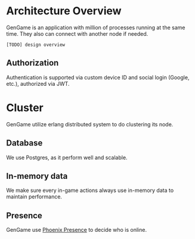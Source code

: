 # Architecture Overview

GenGame is an application with million of processes running at the same time. They also can connect with another node if needed.

```
[TODO] design overview
```

## Authorization

Authentication is supported via custom device ID and social login (Google, etc.), authorized via JWT.

# Cluster

GenGame utilize erlang distributed system to do clustering its node.

## Database

We use Postgres, as it perform well and scalable.

## In-memory data

We make sure every in-game actions always use in-memory data to maintain performance.

## Presence

GenGame use [Phoenix Presence](https://hexdocs.pm/phoenix/Phoenix.Presence.html) to decide who is online.
